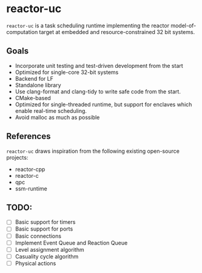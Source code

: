 # reactor-uc
`reactor-uc` is a task scheduling runtime implementing the reactor
model-of-computation target at embedded and resource-constrained 32 bit systems.

## Goals
- Incorporate unit testing and test-driven development from the start
- Optimized for single-core 32-bit systems
- Backend for LF
- Standalone library
- Use clang-format and clang-tidy to write safe code from the start.
- CMake-based
- Optimized for single-threaded runtime, but support for enclaves which enable 
real-time scheduling.
- Avoid malloc as much as possible

## References
`reactor-uc` draws inspiration from the following existing open-source projects:
- reactor-cpp
- reactor-c
- qpc
- ssm-runtime

## TODO:
- [ ] Basic support for timers
- [ ] Basic support for ports
- [ ] Basic connections
- [ ] Implement Event Queue and Reaction Queue
- [ ] Level assignment algorithm
- [ ] Casuality cycle algorithm
- [ ] Physical actions